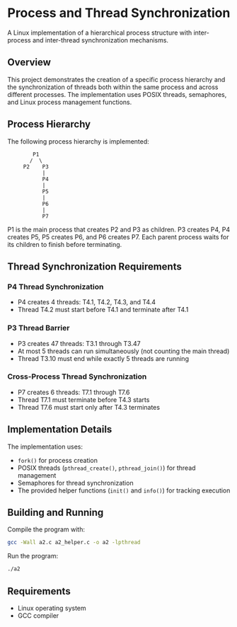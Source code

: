 # Process and Thread Synchronization

A Linux implementation of a hierarchical process structure with inter-process and inter-thread synchronization mechanisms.

## Overview

This project demonstrates the creation of a specific process hierarchy and the synchronization of threads both within the same process and across different processes. The implementation uses POSIX threads, semaphores, and Linux process management functions.

## Process Hierarchy

The following process hierarchy is implemented:
```
        P1
       /  \
     P2    P3
           |
           P4
           |
           P5
           |
           P6
           |
           P7
```

P1 is the main process that creates P2 and P3 as children. P3 creates P4, P4 creates P5, P5 creates P6, and P6 creates P7. Each parent process waits for its children to finish before terminating.

## Thread Synchronization Requirements

### P4 Thread Synchronization
- P4 creates 4 threads: T4.1, T4.2, T4.3, and T4.4
- Thread T4.2 must start before T4.1 and terminate after T4.1

### P3 Thread Barrier
- P3 creates 47 threads: T3.1 through T3.47
- At most 5 threads can run simultaneously (not counting the main thread)
- Thread T3.10 must end while exactly 5 threads are running

### Cross-Process Thread Synchronization
- P7 creates 6 threads: T7.1 through T7.6
- Thread T7.1 must terminate before T4.3 starts
- Thread T7.6 must start only after T4.3 terminates

## Implementation Details

The implementation uses:
- `fork()` for process creation
- POSIX threads (`pthread_create()`, `pthread_join()`) for thread management
- Semaphores for thread synchronization
- The provided helper functions (`init()` and `info()`) for tracking execution

## Building and Running

Compile the program with:
```bash
gcc -Wall a2.c a2_helper.c -o a2 -lpthread
```

Run the program:
```bash
./a2
```

## Requirements

- Linux operating system
- GCC compiler
